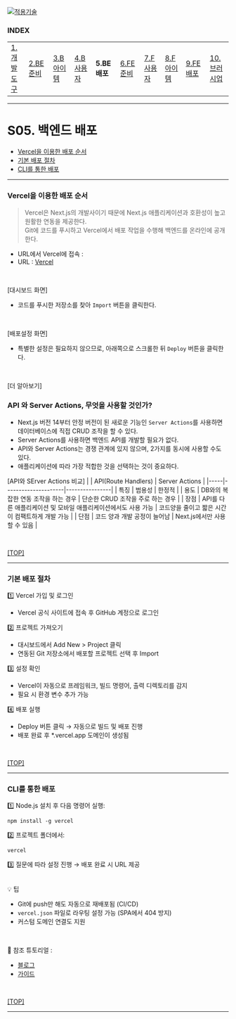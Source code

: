 [nextjs15]: readme.md
[![적용기술](https://skillicons.dev/icons?i=pr,nextjs,ts,react,vercel)][nextjs15]
 
### INDEX

<table>
  <tr>
    <td><a href="small_01.md">1.개발도구   </a></td>
    <td><a href="small_02.md">2.BE준비    </a></td>
    <td><a href="small_03.md">3.B아이템   </a></td>
    <td><a href="small_04.md">4.B사용자   </a></td>
    <td><b href="small_05.md">5.BE배포    </b></td>
    <td><a href="small_06.md">6.FE준비    </a></td>
    <td><a href="small_07.md">7.F사용자   </a></td>
    <td><a href="small_08.md">8.F아이템   </a></td>
    <td><a href="small_09.md">9.FE배포    </a></td>
    <td><a href="small_10.md">10.브러시업  </a></td>
  </tr>
</table>

---
# S05. 백엔드 배포 
- [Vercel을 이용한 배포 순서](#vercel을-이용한-배포-순서)
- [기본 배포 절차](#기본-배포-절차)
- [CLI를 통한 배포](#cli를-통한-배포)

---
### Vercel을 이용한 배포 순서
> Vercel은 Next.js의 개발사이기 때문에 Next.js 애플리케이션과 호환성이 높고 원활한 연동을 제공한다. <br/>
> Git에 코드를 푸시하고 Vercel에서 배포 작업을 수행해 백엔드를 온라인에 공개한다. <br/>

- URL에서 Vercel에 접속 : 
- URL : [Vercel](https://vercel.com/)
<br/>

[대시보드 화면] 
- 코드를 푸시한 저장소를 찾아 `Import` 버튼을 클릭한다.
<br/>

[배포설정 화면]
- 특별한 설정은 필요하지 않으므로, 아래쪽으로 스크롤한 뒤 `Deploy` 버튼을 클릭한다.
<br/>

[더 알아보기]
### API 와 Server Actions, 무엇을 사용할 것인가?
- Next.js 버전 14부터 안정 버전이 된 새로운 기능인 `Server Actions`를 사용하면 데이터베이스에 직접 CRUD 조작을 할 수 있다.
- Server Actions를 사용하면 백엔드 API를 개발할 필요가 없다.
- API와 Server Actions는 경쟁 관계에 있지 않으며, 2가지를 동시에 사용할 수도 있다.
- 애플리케이션에 따라 가장 적합한 것을 선택하는 것이 중요하다.

[API와 SErver Actions 비교]
|     | API(Route Handlers) | Server Actions |
|-----|---------------------|----------------|
| 특징 | 범용성               | 한정적          |
| 용도 | DB와의 복잡한 연동 조작을 하는 경우 | 단순한 CRUD 조작을 주로 하는 경우 |
| 장점 | API를 다른 애플리케이션 및 모바일 애플리케이션에서도 사용 가능 | 코드양을 줄이고 짧은 시간이 컴팩트하게 개발 가능    |
| 단점 | 코드 양과 개발 공정이 늘어남       | Next.js에서만 사용할 수 있음    |

<br/>

[[TOP]](#index)

---
### 기본 배포 절차

1️⃣ Vercel 가입 및 로그인 <br/>
- Vercel 공식 사이트에 접속 후 GitHub 계정으로 로그인

2️⃣ 프로젝트 가져오기 <br/>
- 대시보드에서 Add New > Project 클릭
- 연동된 Git 저장소에서 배포할 프로젝트 선택 후 Import

3️⃣ 설정 확인 <br/>
- Vercel이 자동으로 프레임워크, 빌드 명령어, 출력 디렉토리를 감지
- 필요 시 환경 변수 추가 가능

4️⃣ 배포 실행 <br/>
- Deploy 버튼 클릭 → 자동으로 빌드 및 배포 진행
- 배포 완료 후 *.vercel.app 도메인이 생성됨

<br/>

[[TOP]](#index)

---
### CLI를 통한 배포

1️⃣ Node.js 설치 후 다음 명령어 실행: <br/>
```shell
npm install -g vercel
```

2️⃣ 프로젝트 폴더에서: <br/>
```shell
vercel
```

3️⃣ 질문에 따라 설정 진행 → 배포 완료 시 URL 제공 <br/>
<br/>

💡 팁 <br/>
- Git에 push만 해도 자동으로 재배포됨 (CI/CD)
- `vercel.json` 파일로 라우팅 설정 가능 (SPA에서 404 방지)
- 커스텀 도메인 연결도 지원
<br/>

🚀 참조 튜토리얼 : 
- [블로그](https://velog.io/@lovelys0731/Vercel%EB%A1%9C-React-%ED%94%84%EB%A1%9C%EC%A0%9D%ED%8A%B8%EB%A5%BC-%EB%B0%B0%ED%8F%AC%ED%95%B4-%EB%B3%B4%EC%9E%90-1-Vercel-%EB%B0%B0%ED%8F%AC-%EA%B8%B0%EB%B3%B8)
- [가이드](https://blog.naver.com/macolombe/223895606848)

<br/>

[[TOP]](#index)

---
